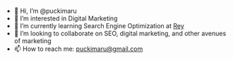 - 👋 Hi, I’m @puckimaru
- 👀 I’m interested in Digital Marketing
- 🌱 I’m currently learning Search Engine Optimization at <a href="https://rey.id/">Rey</a>
- 💞️ I’m looking to collaborate on SEO, digital marketing, and other avenues of marketing
- 📫 How to reach me: puckimaru@gmail.com

<!---
puckimaru/puckimaru is a ✨ special ✨ repository because its `README.md` (this file) appears on your GitHub profile.
You can click the Preview link to take a look at your changes.
--->
